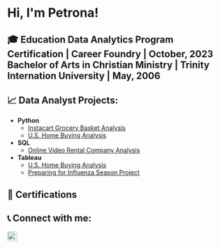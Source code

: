 <h1>Hi, I'm Petrona! 

<h2>🎓 Education
Data Analytics Program Certification | Career Foundry | October, 2023
Bachelor of Arts in Christian Ministry | Trinity Internation University | May, 2006

<h2>📈 Data Analyst Projects:</h2>

- <b>Python</b>
  - [Instacart Grocery Basket Analysis](https://github.com/petronaalexander/Python_code_Instacart_Analysis)
  - [U.S. Home Buying Analysis](https://github.com/petronaalexander/Python_code_Mortgage_Loans_Analysis.git)
- <b>SQL</b>
  - [Online Video Rental Company Analysis](https://github.com/petronaalexander/SQL_queries_Rockbuster_Stealth_Project.git)
- <b>Tableau</b>
  - [U.S. Home Buying Analysis](https://public.tableau.com/app/profile/petrona.alexander/viz/HomeBuyingAnalysis/U_S_HomebuyingAnalysis)
  - [Preparing for Influenza Season Project](https://public.tableau.com/app/profile/petrona.alexander/viz/PreparingforInfluenzaSeasonStoryboard_16868796319990/Story1) 

<h2> 📄 Certifications</h2>

<h2> 📞 Connect with me:</h2>

[<img align="left" alt="JoshMadakor | LinkedIn" width="22px" src="https://cdn.jsdelivr.net/npm/simple-icons@v3/icons/linkedin.svg" />][linkedin]

[linkedin]: https://linkedin.com/in/petronaalexander

<!--
**joshmadakor1/joshmadakor1** is a ✨ _special_ ✨ repository because its `README.md` (this file) appears on your GitHub profile.

Here are some ideas to get you started:

- 🔭 I’m currently working on ...
- 🌱 I’m currently learning ...
- 👯 I’m looking to collaborate on ...
- 🤔 I’m looking for help with ...
- 💬 Ask me about ...
- 📫 How to reach me: ...
- ⚡ Fun fact: ...
-->
